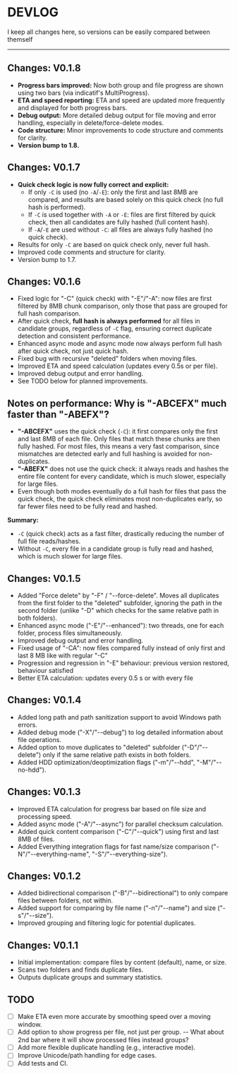 # DEVLOG
I keep all changes here, so versions can be easily compared between themself

---

## Changes: V0.1.8
- **Progress bars improved:** Now both group and file progress are shown using two bars (via indicatif's MultiProgress).
- **ETA and speed reporting:** ETA and speed are updated more frequently and displayed for both progress bars.
- **Debug output:** More detailed debug output for file moving and error handling, especially in delete/force-delete modes.
- **Code structure:** Minor improvements to code structure and comments for clarity.
- **Version bump to 1.8.**

## Changes: V0.1.7
- **Quick check logic is now fully correct and explicit:**
  - If only `-C` is used (no `-A`/`-E`): only the first and last 8MB are compared, and results are based solely on this quick check (no full hash is performed).
  - If `-C` is used together with `-A` or `-E`: files are first filtered by quick check, then all candidates are fully hashed (full content hash).
  - If `-A`/`-E` are used without `-C`: all files are always fully hashed (no quick check).
- Results for only `-C` are based on quick check only, never full hash.
- Improved code comments and structure for clarity.
- Version bump to 1.7.

## Changes: V0.1.6
- Fixed logic for "-C" (quick check) with "-E"/"-A": now files are first filtered by 8MB chunk comparison, only those that pass are grouped for full hash comparison.
- After quick check, **full hash is always performed** for all files in candidate groups, regardless of `-C` flag, ensuring correct duplicate detection and consistent performance.
- Enhanced async mode and async mode now always perform full hash after quick check, not just quick hash.
- Fixed bug with recursive "deleted" folders when moving files.
- Improved ETA and speed calculation (updates every 0.5s or per file).
- Improved debug output and error handling.
- See TODO below for planned improvements.

## Notes on performance: Why is "-ABCEFX" much faster than "-ABEFX"?

- **"-ABCEFX"** uses the quick check (`-C`): it first compares only the first and last 8MB of each file. Only files that match these chunks are then fully hashed. For most files, this means a very fast comparison, since mismatches are detected early and full hashing is avoided for non-duplicates.
- **"-ABEFX"** does not use the quick check: it always reads and hashes the entire file content for every candidate, which is much slower, especially for large files.
- Even though both modes eventually do a full hash for files that pass the quick check, the quick check eliminates most non-duplicates early, so far fewer files need to be fully read and hashed.

**Summary:**  
- `-C` (quick check) acts as a fast filter, drastically reducing the number of full file reads/hashes.
- Without `-C`, every file in a candidate group is fully read and hashed, which is much slower for large files.

## Changes: V0.1.5
- Added "Force delete" by "-F" / "--force-delete". Moves all duplicates from the first folder to the "deleted" subfolder, ignoring the path in the second folder (unlike "-D" which checks for the same relative path in both folders).
- Enhanced async mode ("-E"/"--enhanced"): two threads, one for each folder, process files simultaneously.
- Improved debug output and error handling.
- Fixed usage of "-CA": now files compared fully instead of only first and last 8 MB like with regular "-C"
- Progression and regression in "-E" behaviour: previous version restored, behaviour satisfied
- Better ETA calculation: updates every 0.5 s or with every file

## Changes: V0.1.4
- Added long path and path sanitization support to avoid Windows path errors.
- Added debug mode ("-X"/"--debug") to log detailed information about file operations.
- Added option to move duplicates to "deleted" subfolder ("-D"/"--delete") only if the same relative path exists in both folders.
- Added HDD optimization/deoptimization flags ("-m"/"--hdd", "-M"/"--no-hdd").

## Changes: V0.1.3
- Improved ETA calculation for progress bar based on file size and processing speed.
- Added async mode ("-A"/"--async") for parallel checksum calculation.
- Added quick content comparison ("-C"/"--quick") using first and last 8MB of files.
- Added Everything integration flags for fast name/size comparison ("-N"/"--everything-name", "-S"/"--everything-size").

## Changes: V0.1.2
- Added bidirectional comparison ("-B"/"--bidirectional") to only compare files between folders, not within.
- Added support for comparing by file name ("-n"/"--name") and size ("-s"/"--size").
- Improved grouping and filtering logic for potential duplicates.

## Changes: V0.1.1
- Initial implementation: compare files by content (default), name, or size.
- Scans two folders and finds duplicate files.
- Outputs duplicate groups and summary statistics.

## TODO
- [ ] Make ETA even more accurate by smoothing speed over a moving window.
- [ ] Add option to show progress per file, not just per group. -- What about 2nd bar where it will show processed files instead groups?
- [ ] Add more flexible duplicate handling (e.g., interactive mode).
- [ ] Improve Unicode/path handling for edge cases.
- [ ] Add tests and CI.